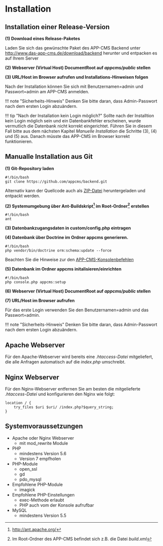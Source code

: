 # Installation

## Installation einer Release-Version

**(1) Download eines Release-Paketes**

Laden Sie sich das gewünschte Paket des APP-CMS Backend unter <http://www.das-app-cms.de/download/backend> herunter und entpacken es auf Ihrem Server

**(2) Webserver (Virtual Host) DocumentRoot auf _appcms/public_ stellen**

**(3) URL/Host im Browser aufrufen und Installations-Hinweisen folgen**

Nach der Installation können Sie sich mit Benutzernamen=admin und Passwort=admin am APP-CMS anmelden.

!!! note "Sicherheits-Hinweis"
    Denken Sie bitte daran, dass Admin-Passwort nach dem ersten Login abzuändern.
    
!!! tip "Nach der Installation kein Login möglich?"
    Sollte nach der Installtion kein Login möglich sein und ein Datenbankfehler erscheinen, wurde vermutlich die Datenbank nicht korrekt eingerichtet.
    Führen Sie in diesem Fall bitte aus dem nächsten Kapitel _Manuelle Installation_ die Schritte (3), (4) und (5) aus. Danach müsste das
    APP-CMS im Browser korrekt funktionieren.
    

## Manualle Installation aus Git

**(1) Git-Repository laden**

```
#!/bin/bash
git clone https://github.com/appcms/backend.git
```

Alternativ kann der Quellcode auch als [ZIP-Datei](https://github.com/appcms/backend/archive/master.zip) heruntergeladen und entpackt werden.

**(2) Systemumgebung über Ant-Buildskript[^1] im Root-Ordner[^2] erstellen**

```
#!/bin/bash
ant
```

**(3) Datenbankzugangsdaten in custom/config.php eintragen**

**(4) Datenbank über Doctrine im Ordner appcms generieren.**

```
#!/bin/bash
php vendor/bin/doctrine orm:schema:update --force
```

Beachten Sie die Hinweise zur den [APP-CMS-Konsolenbefehlen](konsole.md)

**(5) Datenbank im Ordner appcms initalisieren/einrichten**

```
#!/bin/bash
php console.php appcms:setup
```

**(6) Webserver (Virtual Host) DocumentRoot auf _appcms/public_ stellen**

**(7) URL/Host im Browser aufrufen**

Für das erste Login verwenden Sie den Benutzernamen=admin und das Passwort=admin.

!!! note "Sicherheits-Hinweis"
    Denken Sie bitte daran, dass Admin-Passwort nach dem ersten Login abzuändern.
    
## Apache Webserver

Für den Apache-Webserver wird bereits eine _.htaccess-Datei_ mitgeliefert, die alle Anfragen automatisch auf die _index.php_ umschreibt.

## Nginx Webserver

Für den Nginx-Webserver entfernen Sie am besten die mitgelieferte _.htaccess-Datei_ und konfigurieren den Nginx wie folgt:

    location / { 
        try_files $uri $uri/ /index.php?$query_string; 
    }

## Systemvoraussetzungen

- Apache oder Nginx Webserver
    - mit mod_rewrite Module
- PHP 
    - mindestens Version 5.6
    - Version 7 empfholen
- PHP-Module
    - open_ssl
    - gd
    - pdo_mysql
- Empfohlene PHP-Module
    - imagick
- Empfohlene PHP-Einstellungen
    - exec-Methode erlaubt
    - PHP auch vom der Konsole aufrufbar
- MySQL 
    - mindestens Version 5.5

[^1]: <http://ant.apache.org/>
[^2]: Im Root-Ordner des APP-CMS befindet sich z.B. die Datei _build.xml_